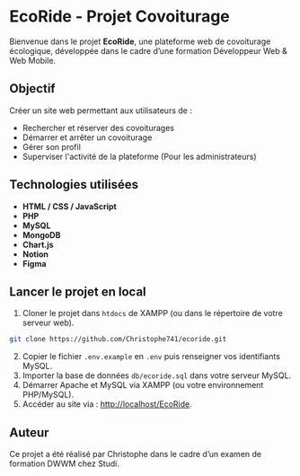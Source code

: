 # EcoRide - Projet Covoiturage

Bienvenue dans le projet **EcoRide**, une plateforme web de covoiturage écologique, développée dans le cadre d’une formation Développeur Web & Web Mobile.

## Objectif

Créer un site web permettant aux utilisateurs de :

- Rechercher et réserver des covoiturages
- Démarrer et arrêter un covoiturage
- Gérer son profil
- Superviser l'activité de la plateforme (Pour les administrateurs)

## Technologies utilisées

- **HTML / CSS / JavaScript**
- **PHP**
- **MySQL**
- **MongoDB**
- **Chart.js**
- **Notion**
- **Figma**

## Lancer le projet en local

1. Cloner le projet dans `htdocs` de XAMPP (ou dans le répertoire de votre serveur web).

```sh
git clone https://github.com/Christophe741/ecoride.git
```

2. Copier le fichier `.env.example` en `.env` puis renseigner vos identifiants MySQL.
3. Importer la base de données `db/ecoride.sql` dans votre serveur MySQL.
4. Démarrer Apache et MySQL via XAMPP (ou votre environnement PHP/MySQL).
5. Accéder au site via : [http://localhost/EcoRide](http://localhost/EcoRide).

## Auteur

Ce projet a été réalisé par Christophe dans le cadre d’un examen de formation DWWM chez Studi.
